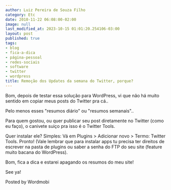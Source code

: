 ```yaml
---
author: Luiz Pereira de Souza Filho
category: Etc
date: 2010-11-22 06:08:00-02:00
image: null
last_modified_at: 2023-10-15 01:01:20.254106-03:00
layout: post
published: true
tags:
- blog
- fica-a-dica
- página-pessoal
- redes-sociais
- software
- twitter
- wordpress
title: Remoção dos Updates da semana do Twitter, porque?
---
```


Bom, depois de testar essa solução para WordPress, vi que não há muito sentido em copiar meus posts do Twitter pra cá..

Pelo menos esses "resumos diário" ou "resumos semanais"..

Para quem gostou, ou quer publicar seu post diretamente no Twitter (como eu faço), o canivete suiço pra isso é o Twitter Tools.

Quer instalar ele? Simples: Vá em Plugins > Adicionar novo > Termo: Twitter Tools. Pronto! (Vale lembrar que para instalar apps tu precisa ter direitos de escrever na pasta de plugins ou saber a senha do FTP do seu site (feature muito bacana do WordPress).

Bom, fica a dica e estarei apagando os resumos do meu site!

See ya!

Posted by Wordmobi
